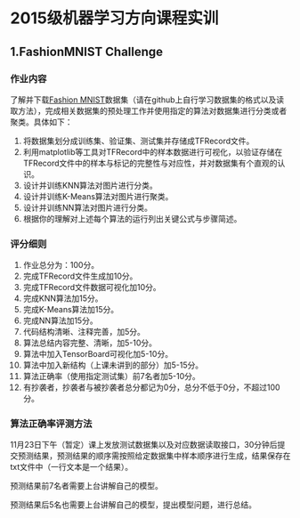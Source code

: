 # 2015级机器学习方向课程实训

## 1.FashionMNIST Challenge

### 作业内容

了解并下载[Fashion MNIST](https://github.com/zalandoresearch/fashion-mnist)数据集（请在github上自行学习数据集的格式以及读取方法），完成相关数据集的预处理工作并使用指定的算法对数据集进行分类或者聚类。具体如下：

1. 将数据集划分成训练集、验证集、测试集并存储成TFRecord文件。
2. 利用matplotlib等工具对TFRecord中的样本数据进行可视化，以验证存储在TFRecord文件中的样本与标记的完整性与对应性，并对数据集有个直观的认识。
3. 设计并训练KNN算法对图片进行分类。
4. 设计并训练K-Means算法对图片进行聚类。
5. 设计并训练NN算法对图片进行分类。
6. 根据你的理解对上述每个算法的运行列出关键公式与步骤简述。


### 评分细则

1. 作业总分为：100分。
2. 完成TFRecord文件生成加10分。
3. 完成TFRecord文件数据可视化加10分。
4. 完成KNN算法加15分。
5. 完成K-Means算法加15分。
6. 完成NN算法加15分。
7. 代码结构清晰、注释完善，加5分。
8. 算法总结内容完整、清晰，加5-10分。
9. 算法中加入TensorBoard可视化加5-10分。
10. 算法中加入新结构（上课未讲到的部分）加5-15分。
11. 算法正确率（使用指定测试集）前7名者加5-10分。
12. 有抄袭者，抄袭者与被抄袭者总分都记为0分，总分不低于0分，不超过100分。


### 算法正确率评测方法

11月23日下午（暂定）课上发放测试数据集以及对应数据读取接口，30分钟后提交预测结果，预测结果的顺序需按照给定数据集中样本顺序进行生成，结果保存在txt文件中（一行文本是一个结果）。

预测结果前7名者需要上台讲解自己的模型。

预测结果后5名也需要上台讲解自己的模型，提出模型问题，进行总结。
